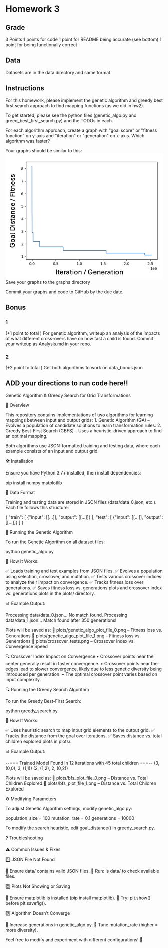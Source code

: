 # Homework 3

## Grade
3 Points
1 points for code
1 point for README being accurate (see bottom)
1 point for being functionally correct

## Data
Datasets are in the data directory and same format


## Instructions
For this homework, please implement the genetic algorithm
and greedy best first search approach to find mapping functions (as we did in hw2).

To get started, please see the python files (genetic_algo.py and greed_best_first_search.py) and the TODOs in each.

For each algorithm approach, create a graph with "goal score" or "fitness function" on y-axis
and "iteration" or "generation" on x-axis. Which algorithm was faster?

Your graphs should be similar to this:
![example_plot.png](example_plot.png)
Save your graphs to the graphs directory

Commit your graphs and code to GitHub by the due date.

## Bonus
### 1
(+1 point to total )
For genetic algorithm, writeup an analysis of the impacts of what different
cross-overs have on how fast a child is found. Commit your writeup as Analysis.md
in your repo.

### 2
(+2 point to total )
Get both algorithms to work on data_bonus.json

## ADD your directions to run code here!!

Genetic Algorithm & Greedy Search for Grid Transformations

📌 Overview

This repository contains implementations of two algorithms for learning mappings between input and output grids:
	1.	Genetic Algorithm (GA) – Evolves a population of candidate solutions to learn transformation rules.
	2.	Greedy Best-First Search (GBFS) – Uses a heuristic-driven approach to find an optimal mapping.

Both algorithms use JSON-formatted training and testing data, where each example consists of an input and output grid.

🛠 Installation

Ensure you have Python 3.7+ installed, then install dependencies:

pip install numpy matplotlib

📂 Data Format

Training and testing data are stored in JSON files (data/data_0.json, etc.). Each file follows this structure:

{
    "train": [
        {"input": [[...]], "output": [[...]]}
    ],
    "test": [
        {"input": [[...]], "output": [[...]]}
    ]
}

🚀 Running the Genetic Algorithm

To run the Genetic Algorithm on all dataset files:

python genetic_algo.py

🔹 How It Works:

✅ Loads training and test examples from JSON files.
✅ Evolves a population using selection, crossover, and mutation.
✅ Tests various crossover indices to analyze their impact on convergence.
✅ Tracks fitness loss over generations.
✅ Saves fitness loss vs. generations plots and crossover index vs. generations plots in the plots/ directory.

📊 Example Output:

Processing data/data_0.json...
No match found.
Processing data/data_1.json...
Match found after 350 generations!

Plots will be saved as:
📌 plots/genetic_algo_plot_file_0.png – Fitness loss vs. Generations
📌 plots/genetic_algo_plot_file_1.png – Fitness loss vs. Generations
📌 plots/crossover_tests.png – Crossover Index vs. Convergence Speed

🔍 Crossover Index Impact on Convergence
	•	Crossover points near the center generally result in faster convergence.
	•	Crossover points near the edges lead to slower convergence, likely due to less genetic diversity being introduced per generation.
	•	The optimal crossover point varies based on input complexity.

🔍 Running the Greedy Search Algorithm

To run the Greedy Best-First Search:

python greedy_search.py

🔹 How It Works:

✅ Uses heuristic search to map input grid elements to the output grid.
✅ Tracks the distance from the goal over iterations.
✅ Saves distance vs. total children explored plots in plots/.

📊 Example Output:

--=== Trained Model Found in 12 iterations with 45 total children ===--
(3, (0,0), 3, (1,1))
(2, (1,2), 2, (0,2))

Plots will be saved as:
📌 plots/bfs_plot_file_0.png – Distance vs. Total Children Explored
📌 plots/bfs_plot_file_1.png – Distance vs. Total Children Explored

⚙ Modifying Parameters

To adjust Genetic Algorithm settings, modify genetic_algo.py:

population_size = 100
mutation_rate = 0.1
generations = 10000

To modify the search heuristic, edit goal_distance() in greedy_search.py.

❓ Troubleshooting

⚠ Common Issues & Fixes

1️⃣ JSON File Not Found

📌 Ensure data/ contains valid JSON files.
📌 Run: ls data/ to check available files.

2️⃣ Plots Not Showing or Saving

📌 Ensure matplotlib is installed (pip install matplotlib).
📌 Try: plt.show() before plt.savefig().

3️⃣ Algorithm Doesn’t Converge

📌 Increase generations in genetic_algo.py.
📌 Tune mutation_rate (higher = more diversity).

Feel free to modify and experiment with different configurations! 🚀